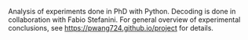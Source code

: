 Analysis of experiments done in PhD with Python. Decoding is done in collaboration with Fabio Stefanini. For general overview of experimental conclusions, see https://pwang724.github.io/project for details.
